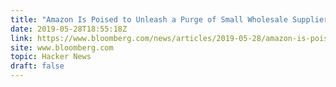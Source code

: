 ```yaml
---
title: "Amazon Is Poised to Unleash a Purge of Small Wholesale Suppliers"
date: 2019-05-28T18:55:18Z
link: https://www.bloomberg.com/news/articles/2019-05-28/amazon-is-poised-to-unleash-long-feared-purge-of-small-suppliers?utm_medium=RSS&utm_source=hune
site: www.bloomberg.com
topic: Hacker News
draft: false
---
```

